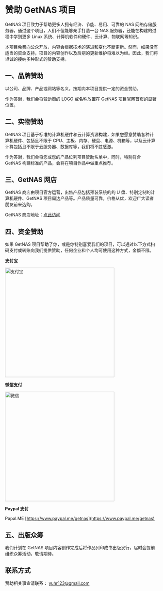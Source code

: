 # 赞助 GetNAS 项目

GetNAS 项目致力于帮助更多人拥有经济、节能、易用、可靠的 NAS 网络存储服务器，通过这个项目，人们不但能够亲手打造一台 NAS 服务器，还能在构建的过程中学到更多 Linux 系统、计算机软件和硬件、云计算、物联网等知识。

本项目免费向公众开放，内容会根据技术的演进和变化不断更新。然而，如果没有适当的资金支持，项目的内容创作以及后期的更新维护将难以为继。因此，我们将坦诚的接纳多种形式的赞助支持。

## 一、品牌赞助

以公司、品牌、产品或网站等名义，按期向本项目提供一定的资金赞助。

作为答谢，我们会将赞助商的 LOGO 或名称放置在 GetNAS 项目官网首页的显著位置。

## 二、实物赞助

GetNAS 项目基于标准的计算机硬件和云计算资源构建，如果您愿意赞助各种计算机硬件、包括且不限于 CPU、主板、内存、硬盘、电源、机箱等，以及云计算计算包括且不限于云服务器、数据库等，我们将不胜感激。

作为答谢，我们会将您或您的产品位列项目赞助名单中，同时，特别符合 GetNAS 构建标准的产品，会将在项目作品中做重点推荐。

## 三、GetNAS 网店

GetNAS 商店由项目官方运营，出售产品包括预装系统的的 U 盘、特别定制的计算机硬件、GetNAS 项目周边产品等。产品质量可靠，价格从优，欢迎广大读者朋友前来选购。

GetNAS 商店地址：[点此访问](https://h5.youzan.com/v2/showcase/homepage?kdt_id=19116922)

## 四、资金赞助

如果 GetNAS 项目帮助了你，或是你特别喜爱我们的项目，可以通过以下方式扫码支付或转账向我们提供赞助，任何企业和个人均可使用这种方式，金额不限。

**支付宝**

<img src="https://raw.githubusercontent.com/getnas/getnas/master/sponsor/alipay-code.jpg" alt="支付宝" width="360">

**微信支付**

<img src="https://raw.githubusercontent.com/getnas/getnas/master/sponsor/wx-code.jpg" alt="微信" width="360">

**Paypal 支付**

Papal.ME [https://www.paypal.me/getnas](https://www.paypal.me/getnas)

## 五、出版众筹

我们计划在 GetNAS 项目内容创作完成后将作品列印成书出版发行，届时会提前组织众筹活动，敬请期待。

## 联系方式

赞助相关事宜请联系： [yuhr123@gmail.com](mailto:yuhr123@gmail.com)

